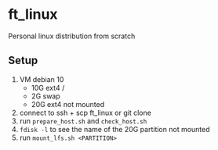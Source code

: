 # ft_linux
Personal linux distribution from scratch

## Setup
1. VM debian 10
	- 10G ext4 /
	- 2G swap
	- 20G ext4 not mounted
2. connect to ssh + scp ft_linux or git clone
3. run `prepare_host.sh` and `check_host.sh`
4. `fdisk -l` to see the name of the 20G partition not mounted
5. run `mount_lfs.sh <PARTITION>`

